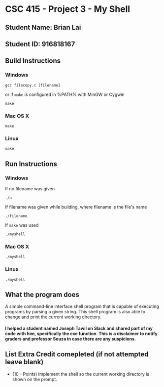 # CSC 415 - Project 3 - My Shell

## Student Name: Brian Lai

## Student ID: 916818167

## Build Instructions
### Windows
```
gcc filecopy.c [filename]
```
or if `make` is configured in %PATH% with MinGW or Cygwin
```
make
```

### Mac OS X
```
make
```

### Linux
```
make
```

## Run Instructions
### Windows
If no filename was given
```
./a
```
If filename was given while building, where filename is the file's name
```
./filename
```
If `make` was used
```
./myshell
```

### Mac OS X
```
./myshell
```

### Linux
```
./myshell
```

## What the program does
A simple command-line interface shell program that is capable of executing programs by parsing a given string. This shell program is also able to change and print the current working directory.

#### I helped a student named Joseph Tawil on Slack and shared part of my code with him, specifically the exe function. This is a disclaimer to notify graders and professor Souza in case there are any suspicions.

## List Extra Credit comepleted (if not attempted leave blank)
* (10 - Points) Implement the shell so the current working directory is shown on the prompt.
